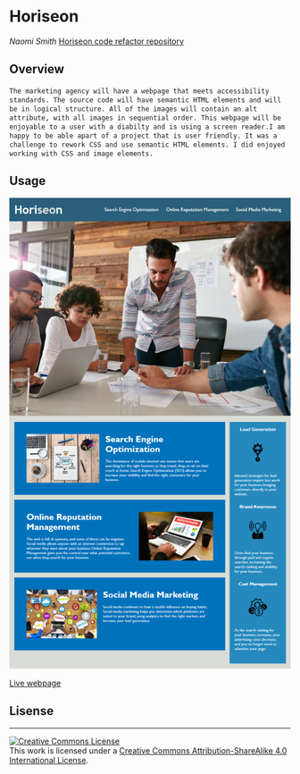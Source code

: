 # Horiseon
 *Naomi Smith*
  [Horiseon code refactor repository](https://github.com/smithnaomi/Horiseon)
 

## Overview

```
The marketing agency will have a webpage that meets accessibility standards. The source code will have semantic HTML elements and will be in logical structure. All of the images will contain an alt attribute, with all images in sequential order. This webpage will be enjoyable to a user with a diabilty and is using a screen reader.I am happy to be able apart of a project that is user friendly. It was a challenge to rework CSS and use semantic HTML elements. I did enjoyed working with CSS and image elements. 
```

## Usage

![code refactor screenshot](assets/images/01-html-css-git-homework-demo.png)

[Live webpage](https://smithnaomi.github.io/Horiseon/)
## Lisense
- - -
<a rel="license" href="http://creativecommons.org/licenses/by-sa/4.0/"><img alt="Creative Commons License" style="border-width:0" src="https://i.creativecommons.org/l/by-sa/4.0/88x31.png" /></a><br />This work is licensed under a <a rel="license" href="http://creativecommons.org/licenses/by-sa/4.0/">Creative Commons Attribution-ShareAlike 4.0 International License</a>.


